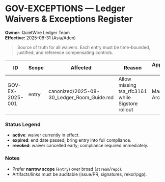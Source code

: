# GOV-EXCEPTIONS — Ledger Waivers & Exceptions Register

**Owner:** QuietWire Ledger Team  
**Effective:** 2025-08-31 (Asia/Aden)

> Source of truth for all waivers. Each entry must be time-bounded, justified, and reference compensating controls.

| ID | Scope | Affected | Reason | Approved By | Effective | Expires | Status | Controls | Link | Signature |
|---|---|---|---|---|---|---|---|---|---|---|
| GOV-EX-2025-001 | entry | canonized/2025-08-30_Ledger_Room_Guide.md | Allow missing tsa_rfc3161 while Sigstore rollout | Master Archivists | 2025-08-31 | 2025-09-07 | active | branch protection + 2 signers | PR #123 | rekor://... |

### Status Legend
- **active**: waiver currently in effect.  
- **expired**: end date passed; bring entry into full compliance.  
- **revoked**: waiver cancelled early; compliance required immediately.

### Notes
- Prefer **narrow scope** (`entry`) over broad (`stream`/`repo`).  
- Artifacts/links must be auditable (issue/PR, signatures, rekor/pgp).